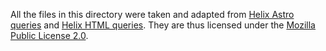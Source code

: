 All the files in this directory were taken and adapted from
[Helix Astro queries](https://github.com/helix-editor/helix/tree/master/runtime/queries/astro) and [Helix HTML queries](https://github.com/helix-editor/helix/tree/master/runtime/queries/html).
They are thus licensed under the [Mozilla Public License 2.0](https://github.com/helix-editor/helix/blob/master/LICENSE).
